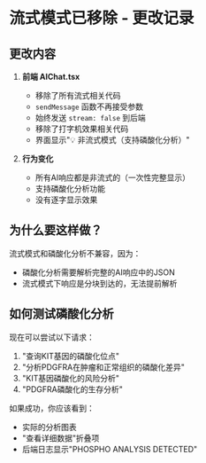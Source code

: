 # 流式模式已移除 - 更改记录

## 更改内容

1. **前端 AIChat.tsx**
   - 移除了所有流式相关代码
   - `sendMessage` 函数不再接受参数
   - 始终发送 `stream: false` 到后端
   - 移除了打字机效果相关代码
   - 界面显示"💡 非流式模式（支持磷酸化分析）"

2. **行为变化**
   - 所有AI响应都是非流式的（一次性完整显示）
   - 支持磷酸化分析功能
   - 没有逐字显示效果

## 为什么要这样做？

流式模式和磷酸化分析不兼容，因为：
- 磷酸化分析需要解析完整的AI响应中的JSON
- 流式模式下响应是分块到达的，无法提前解析

## 如何测试磷酸化分析

现在可以尝试以下请求：
1. "查询KIT基因的磷酸化位点"
2. "分析PDGFRA在肿瘤和正常组织的磷酸化差异"
3. "KIT基因磷酸化的风险分析"
4. "PDGFRA磷酸化的生存分析"

如果成功，你应该看到：
- 实际的分析图表
- "查看详细数据"折叠项
- 后端日志显示"PHOSPHO ANALYSIS DETECTED"